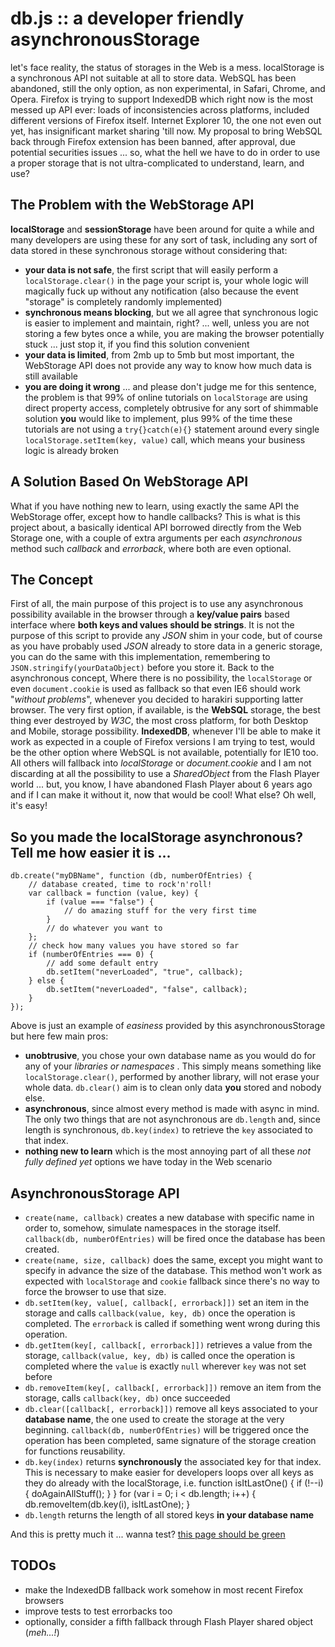 db.js :: a developer friendly asynchronousStorage
=================================================
let's face reality, the status of storages in the Web is a mess.
localStorage is a synchronous API not suitable at all to store data.
WebSQL has been abandoned, still the only option, as non experimental, in Safari, Chrome, and Opera.
Firefox is trying to support IndexedDB which right now is the most messed up API ever: loads of inconsistencies across platforms, included different versions of Firefox itself.
Internet Explorer 10, the one not even out yet, has insignificant market sharing 'till now.
My proposal to bring WebSQL back through Firefox extension has been banned, after approval, due potential securities issues ... so, what the hell we have to do in order to use a proper storage that is not ultra-complicated to understand, learn, and use?

The Problem with the WebStorage API
-----------------------------------
**localStorage** and **sessionStorage** have been around for quite a while and many developers are using these for any sort of task, including any sort of data stored in these synchronous storage without considering that:

  * **your data is not safe**, the first script that will easily perform a `localStorage.clear()` in the page your script is, your whole logic will magically fuck up without any notification (also because the event "storage" is completely randomly implemented)
  * **synchronous means blocking**, but we all agree that synchronous logic is easier to implement and maintain, right? ... well, unless you are not storing a few bytes once a while, you are making the browser potentially stuck ... just stop it, if you find this solution convenient
  * **your data is limited**, from 2mb up to 5mb but most important, the WebStorage API does not provide any way to know how much data is still available
  * **you are doing it wrong** ... and please don't judge me for this sentence, the problem is that 99% of online tutorials on `localStorage` are using direct property access, completely obtrusive for any sort of shimmable solution **you** would like to implement, plus 99% of the time these tutorials are not using a `try{}catch(e){}` statement around every single `localStorage.setItem(key, value)` call, which means your business logic is already broken

A Solution Based On WebStorage API
----------------------------------
What if you have nothing new to learn, using exactly the same API the WebStorage offer, except how to handle callbacks?
This is what is this project about, a basically identical API borrowed directly from the Web Storage one, with a couple of extra arguments per each *asynchronous* method such *callback* and *errorback*, where both are even optional.

The Concept
-----------
First of all, the main purpose of this project is to use any asynchronous possibility available in the browser through a **key/value pairs** based interface where **both keys and values should be strings**.
It is not the purpose of this script to provide any *JSON* shim in your code, but of course as you have probably used *JSON* already to store data in a generic storage, you can do the same with this implementation, remembering to `JSON.stringify(yourDataObject)` before you store it.
Back to the asynchronous concept, Where there is no possibility, the `localStorage` or even `document.cookie` is used as fallback so that even IE6 should work "_without problems_", whenever you decided to harakiri supporting latter browser.
The very first option, if available, is the **WebSQL** storage, the best thing ever destroyed by *W3C*, the most cross platform, for both Desktop and Mobile, storage possibility.
**IndexedDB**, whenever I'll be able to make it work as expected in a couple of Firefox versions I am trying to test, would be the other option where WebSQL is not available, potentially for IE10 too.
All others will fallback into *localStorage* or *document.cookie* and I am not discarding at all the possibility to use a *SharedObject* from the Flash Player world ... but, you know, I have abandoned Flash Player about 6 years ago and if I can make it without it, now that would be cool!
What else? Oh well, it's easy!

So you made the localStorage asynchronous? Tell me how easier it is ...
-----------------------------------------------------------------------

    db.create("myDBName", function (db, numberOfEntries) {
        // database created, time to rock'n'roll!
        var callback = function (value, key) {
            if (value === "false") {
                // do amazing stuff for the very first time
            }
            // do whatever you want to
        };
        // check how many values you have stored so far
        if (numberOfEntries === 0) {
            // add some default entry
            db.setItem("neverLoaded", "true", callback);
        } else {
            db.setItem("neverLoaded", "false", callback);
        }
    });

Above is just an example of _easiness_ provided by this asynchronousStorage but here few main pros:
  * **unobtrusive**, you chose your own database name as you would do for any of your _libraries or namespaces_ . This simply means something like `localStorage.clear()`, performed by another library, will not erase your whole data. `db.clear()` aim is to clean only data **you** stored and nobody else.
  * **asynchronous**, since almost every method is made with async in mind. The only two things that are not asynchronous are `db.length` and, since length is synchronous, `db.key(index)` to retrieve the `key` associated to that index.
  * **nothing new to learn** which is the most annoying part of all these _not fully defined yet_ options we have today in the Web scenario

AsynchronousStorage API
-----------------------
  * `create(name, callback)` creates a new database with specific name in order to, somehow, simulate namespaces in the storage itself. `callback(db, numberOfEntries)` will be fired once the database has been created.
  * `create(name, size, callback)` does the same, except you might want to specify in advance the size of the database. This method won't work as expected with `localStorage` and `cookie` fallback since there's no way to force the browser to use that size.
  * `db.setItem(key, value[, callback[, errorback]])` set an item in the storage and calls `callback(value, key, db)` once the operation is completed. The `errorback` is called if something went wrong during this operation.
  * `db.getItem(key[, callback[, errorback]])` retrieves a value from the storage, `callback(value, key, db)` is called once the operation is completed where the `value` is exactly `null` wherever `key` was not set before
  * `db.removeItem(key[, callback[, errorback]])` remove an item from the storage, calls `callback(key, db)` once succeeded
  * `db.clear([callback[, errorback]])` remove all keys associated to your **database name**, the one used to create the storage at the very beginning. `callback(db, numberOfEntries)` will be triggered once the operation has been completed, same signature of the storage creation for functions reusability.
  * `db.key(index)` returns **synchronously** the associated key for that index. This is necessary to make easier for developers loops over all keys as they do already with the localStorage, i.e.
    function isItLastOne() {
        if (!--i) {
            doAgainAllStuff();
        }
    }
    for (var i = 0; i < db.length; i++) {
        db.removeItem(db.key(i), isItLastOne);
    }
  * `db.length` returns the length of all stored keys **in your database name**

And this is pretty much it ... wanna test? [this page should be green](http://www.3site.eu/db/test/ "test")

TODOs
-----
  * make the IndexedDB fallback work somehow in most recent Firefox browsers
  * improve tests to test errorbacks too
  * optionally, consider a fifth fallback through Flash Player shared object (*meh...!*)